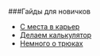 ###Гайды для новичков

* [С места в карьер](./lessons/lesson1.md)
* [Делаем калькулятор](./lessons/lesson2.md)
* [Немного о трюках](./tricks_1.md)


